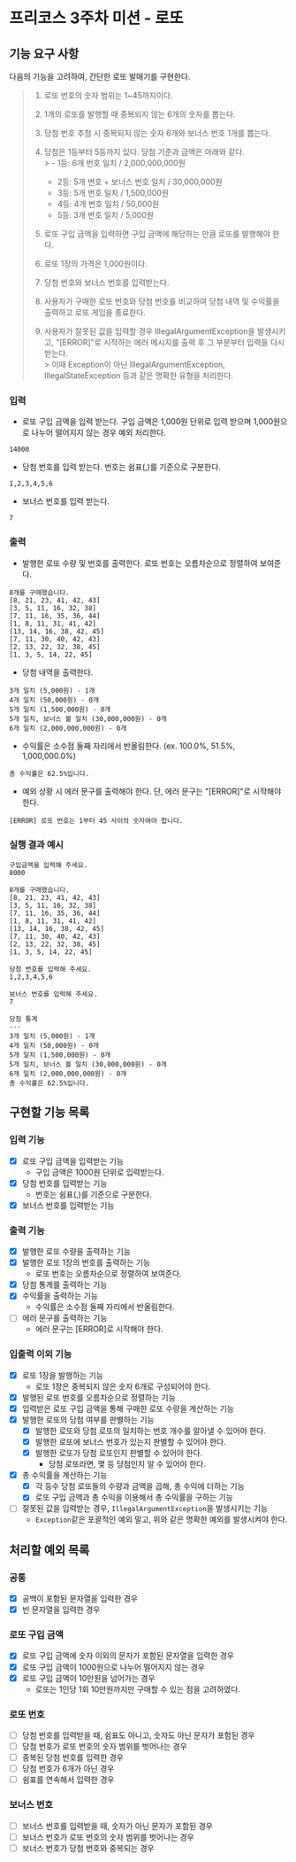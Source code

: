# 프리코스 3주차 미션 - 로또

## 기능 요구 사항

다음의 기능을 고려하여, 간단한 로또 발매기를 구현한다.

> 1. 로또 번호의 숫자 범위는 1~45까지이다.<br>
>
>
> 2. 1개의 로또를 발행할 때 중복되지 않는 6개의 숫자를 뽑는다.<br>
>
>
> 3. 당첨 번호 추첨 시 중복되지 않는 숫자 6개와 보너스 번호 1개를 뽑는다.<br>
>
>
> 4. 당첨은 1등부터 5등까지 있다. 당첨 기준과 금액은 아래와 같다.<br>
     >    - 1등: 6개 번호 일치 / 2,000,000,000원<br>
>    - 2등: 5개 번호 + 보너스 번호 일치 / 30,000,000원<br>
>    - 3등: 5개 번호 일치 / 1,500,000원<br>
>    - 4등: 4개 번호 일치 / 50,000원<br>
>    - 5등: 3개 번호 일치 / 5,000원<br>
>
> 5. 로또 구입 금액을 입력하면 구입 금액에 해당하는 만큼 로또를 발행해야 한다.<br>
>
>
> 6. 로또 1장의 가격은 1,000원이다.<br>
>
>
> 7. 당첨 번호와 보너스 번호를 입력받는다.<br>
>
>
> 8. 사용자가 구매한 로또 번호와 당첨 번호를 비교하여 당첨 내역 및 수익률을 출력하고 로또 게임을 종료한다.<br>
>
>
> 9. 사용자가 잘못된 값을 입력할 경우 IllegalArgumentException을 발생시키고, "[ERROR]"로 시작하는 에러 메시지를 출력 후 그 부분부터 입력을 다시 받는다.<br>
     > 이때 Exception이 아닌 IllegalArgumentException, IllegalStateException 등과 같은 명확한 유형을 처리한다.
>

### 입력
- 로또 구입 금액을 입력 받는다. 구입 금액은 1,000원 단위로 입력 받으며 1,000원으로 나누어 떨어지지 않는 경우 예외 처리한다.
```
14000
```
- 당첨 번호를 입력 받는다. 번호는 쉼표(,)를 기준으로 구분한다.
```
1,2,3,4,5,6
```
- 보너스 번호를 입력 받는다.
```
7
```

### 출력
- 발행한 로또 수량 및 번호를 출력한다. 로또 번호는 오름차순으로 정렬하여 보여준다.
```
8개를 구매했습니다.
[8, 21, 23, 41, 42, 43] 
[3, 5, 11, 16, 32, 38] 
[7, 11, 16, 35, 36, 44] 
[1, 8, 11, 31, 41, 42] 
[13, 14, 16, 38, 42, 45] 
[7, 11, 30, 40, 42, 43] 
[2, 13, 22, 32, 38, 45] 
[1, 3, 5, 14, 22, 45]
```
- 당첨 내역을 출력한다.
```
3개 일치 (5,000원) - 1개
4개 일치 (50,000원) - 0개
5개 일치 (1,500,000원) - 0개
5개 일치, 보너스 볼 일치 (30,000,000원) - 0개
6개 일치 (2,000,000,000원) - 0개
```
- 수익률은 소수점 둘째 자리에서 반올림한다. (ex. 100.0%, 51.5%, 1,000,000.0%)
```
총 수익률은 62.5%입니다.
```
- 예외 상황 시 에러 문구를 출력해야 한다. 단, 에러 문구는 "[ERROR]"로 시작해야 한다.
```
[ERROR] 로또 번호는 1부터 45 사이의 숫자여야 합니다.
```

### 실행 결과 예시
```
구입금액을 입력해 주세요.
8000

8개를 구매했습니다.
[8, 21, 23, 41, 42, 43] 
[3, 5, 11, 16, 32, 38] 
[7, 11, 16, 35, 36, 44] 
[1, 8, 11, 31, 41, 42] 
[13, 14, 16, 38, 42, 45] 
[7, 11, 30, 40, 42, 43] 
[2, 13, 22, 32, 38, 45] 
[1, 3, 5, 14, 22, 45]

당첨 번호를 입력해 주세요.
1,2,3,4,5,6

보너스 번호를 입력해 주세요.
7

당첨 통계
---
3개 일치 (5,000원) - 1개
4개 일치 (50,000원) - 0개
5개 일치 (1,500,000원) - 0개
5개 일치, 보너스 볼 일치 (30,000,000원) - 0개
6개 일치 (2,000,000,000원) - 0개
총 수익률은 62.5%입니다.
```

## 구현할 기능 목록

### 입력 기능
- [x] 로또 구입 금액을 입력받는 기능
    - 구입 금액은 1000원 단위로 입력받는다.
- [x] 당첨 번호를 입력받는 기능
    - 번호는 쉼표(,)를 기준으로 구분한다.
- [x] 보너스 번호를 입력받는 기능

### 출력 기능
- [x] 발행한 로또 수량을 출력하는 기능
- [x] 발행한 로또 1장의 번호를 출력하는 기능
    - 로또 번호는 오름차순으로 정렬하여 보여준다.
- [x] 당첨 통계를 출력하는 기능
- [x] 수익률을 출력하는 기능
    - 수익률은 소수점 둘째 자리에서 반올림한다.
- [ ] 에러 문구를 출력하는 기능
    - 에러 문구는 [ERROR]로 시작해야 한다.

### 입출력 이외 기능
- [x] 로또 1장을 발행하는 기능
    - 로또 1장은 중복되지 않은 숫자 6개로 구성되어야 한다.
- [x] 발행된 로또 번호를 오름차순으로 정렬하는 기능
- [x] 입력받은 로또 구입 금액을 통해 구매한 로또 수량을 계산하는 기능
- [x] 발행한 로또의 당첨 여부를 판별하는 기능
    - [x] 발행한 로또와 당첨 로또의 일치하는 번호 개수를 알아낼 수 있어야 한다.
    - [x] 발행한 로또에 보너스 번호가 있는지 판별할 수 있어야 한다.
    - [x] 발행한 로또가 당첨 로또인지 판별할 수 있어야 한다.
        - 당첨 로또라면, 몇 등 당첨인지 알 수 있어야 한다.
- [x] 총 수익률을 계산하는 기능
    - [x] 각 등수 당첨 로또들의 수량과 금액을 곱해, 총 수익에 더하는 기능
    - [x] 로또 구입 금액과 총 수익을 이용해서 총 수익률을 구하는 기능
- [ ] 잘못된 값을 입력받는 경우, `IllegalArgumentException`을 발생시키는 기능
    - `Exception`같은 포괄적인 예외 말고, 위와 같은 명확한 예외를 발생시켜야 한다.

## 처리할 예외 목록

### 공통
- [x] 공백이 포함된 문자열을 입력한 경우
- [x] 빈 문자열을 입력한 경우

### 로또 구입 금액
- [x] 로또 구입 금액에 숫자 이외의 문자가 포함된 문자열을 입력한 경우
- [x] 로또 구입 금액이 1000원으로 나누어 떨어지지 않는 경우
- [x] 로또 구입 금액이 10만원을 넘어가는 경우
    - 로또는 1인당 1회 10만원까지만 구매할 수 있는 점을 고려하였다.

### 로또 번호
- [ ] 당첨 번호를 입력받을 때, 쉼표도 아니고, 숫자도 아닌 문자가 포함된 경우
- [ ] 당첨 번호가 로또 번호의 숫자 범위를 벗어나는 경우
- [ ] 중복된 당첨 번호를 입력한 경우
- [ ] 당첨 번호가 6개가 아닌 경우
- [ ] 쉼표를 연속해서 입력한 경우

### 보너스 번호
- [ ] 보너스 번호를 입력받을 때, 숫자가 아닌 문자가 포함된 경우
- [ ] 보너스 번호가 로또 번호의 숫자 범위를 벗어나는 경우
- [ ] 보너스 번호가 당첨 번호와 중복되는 경우